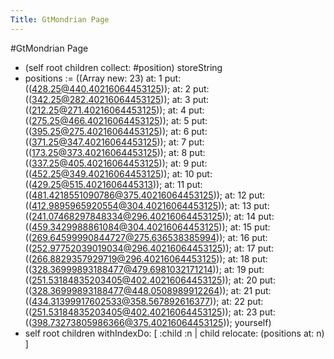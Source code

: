 ---Title: GtMondrian Page---#GtMondrian Page- (self root children collect: #position) storeString- positions := ((Array new: 23) at: 1 put: ((428.25@440.40216064453125)); at: 2 put: ((342.25@282.40216064453125)); at: 3 put: ((212.25@271.40216064453125)); at: 4 put: ((275.25@466.40216064453125)); at: 5 put: ((395.25@275.40216064453125)); at: 6 put: ((371.25@347.40216064453125)); at: 7 put: ((173.25@373.40216064453125)); at: 8 put: ((337.25@405.40216064453125)); at: 9 put: ((452.25@349.40216064453125)); at: 10 put: ((429.25@515.4021606445313)); at: 11 put: ((481.4218551090786@375.40216064453125)); at: 12 put: ((412.9895965920554@304.40216064453125)); at: 13 put: ((241.07468297848334@296.40216064453125)); at: 14 put: ((459.3429988861084@304.40216064453125)); at: 15 put: ((269.64599990844727@275.636538385994)); at: 16 put: ((252.97752039019034@296.40216064453125)); at: 17 put: ((266.8829357929719@296.40216064453125)); at: 18 put: ((328.36999893188477@479.6981032171214)); at: 19 put: ((251.53184835203405@402.40216064453125)); at: 20 put: ((328.36999893188477@448.0508989912264)); at: 21 put: ((434.31399917602533@358.567892616377)); at: 22 put: ((251.53184835203405@402.40216064453125)); at: 23 put: ((398.73273805986366@375.40216064453125)); yourself)- self root children withIndexDo: [ :child :n | child relocate: (positions at: n) ]